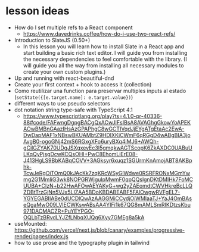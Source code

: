 # lesson ideas

- How do I set multiple refs to a React component
  - https://www.davedrinks.coffee/how-do-i-use-two-react-refs/
- Introduction to SlateJS (0.50+)
  - In this lesson you will learn how to install Slate in a React app and start building a basic rich text editor. I will guide you from installing the necessary dependencies to feel comfortable with the library. (I will guide you all the way from installing all necessary modules to create your own custom plugins.)
- Up and running with react-beautiful-dnd
- Create your first context + hook to access it (collection)
- Como reutilizar una function para preservar multiples inputs al estado (`setState({[e.target.name]: e.target.value})`)
- different ways to use pseudo selectors
- dot notation string type-safe with TypeScript 4.1
  - https://www.typescriptlang.org/play?ts=4.1.0-pr-40336-88#code/FAFwngDgpgBACgQxACwJIFsIBsA8AVAGhgGkowYoAPEKAOwBMBnGAazIHsAzGPAPhgC8wGCTIVqdJjEYgATgEtaAc2EwA-DwDapMAF1xNBswBKUAMbtZ9HDIXKiCWmF6qRGgD4wABgBIA3joAvgB0-ogoGNj42mS6RGxgXFo6uryBXq4iMJ6+AWQh-gCilGZYAK70UDgJSXgxevEc3I5gmqkwAGTScopK6ZkAXDC0UABuULKqQyPjsgDcwKCQsOHI+PwC8EhomLiErE08-J413HgLS9BbKABqCOVV+3AGksyr6xuqz1SGUrmKnAmojABT8AKBphk-TcwJeRgOiTOmQ0kJAcKk7zqKRcWSyGlWdwe0RSRFRONxMGmYwmg2G1MmIiG3wk8NOPGRWjgulpMwmF0qpQQslgnDKtDMIHk7FoMCUUBA+CIzN+b22HwAFOwAEYAKyG+wg2yZAEomdtCWVHkreBcLLQZDBtTrzGjNn5VJx5LIZAA5BDoKBDABEABF5FAlOwgwRVFgEL7-YGYEGABIIABe0dUCDlQwAzAAGGMiCCydjOiWMIaaTJ+YaJ4OmBAseQgaMwO09LVlECWKswABsAA4YIFi1k67QG8mAMLSmRIKDtzsKbu971DACMACZR+PuYEYPGO-OQLbTzBRvdLYJZfLNbqXUQg6Xyy7GMEg8a5kA
- useMounted: https://github.com/vercel/next.js/blob/canary/examples/progressive-render/pages/index.js
- how to use prose and the typography plugin in tailwind
